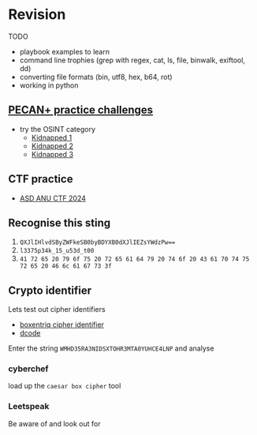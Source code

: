 # Revision

TODO

- playbook examples to learn
- command line trophies (grep with regex, cat, ls, file, binwalk, exiftool, dd)
- converting file formats (bin, utf8, hex, b64, rot)
- working in python

## [PECAN+ practice challenges](https://pecanplus.ecusdf.org/?page=challenges)

- try the OSINT category
  - [Kidnapped 1](https://pecanplus.ecusdf.org/?page=challenges&challenge=kidnapped_part_1)
  - [Kidnapped 2](https://pecanplus.ecusdf.org/?page=challenges&challenge=kidnapped_part_2)
  - [Kidnapped 3](https://pecanplus.ecusdf.org/?page=challenges&challenge=kidnapped_part_3)

## CTF practice

- [ASD ANU CTF 2024](https://asdctftwentyfour.ctfd.io/)

## Recognise this sting

1. `QXJlIHlvdSByZWFkeSB0byBDYXB0dXJlIEZsYWdzPw==`
1. `l3375p34k_15_u53d_t00`
1. `41 72 65 20 79 6f 75 20 72 65 61 64 79 20 74 6f 20 43 61 70 74 75 72 65 20 46 6c 61 67 73 3f`

## Crypto identifier

Lets test out cipher identifiers

- [boxentriq cipher identifier](https://www.boxentriq.com/code-breaking/cipher-identifier)
- [dcode](https://www.dcode.fr/cipher-identifier)

Enter the string `WMHD35RA3NIDSXTOHR3MTA0YUHCE4LNP` and analyse

### cyberchef

load up the `caesar box cipher` tool

### Leetspeak

Be aware of and look out for
